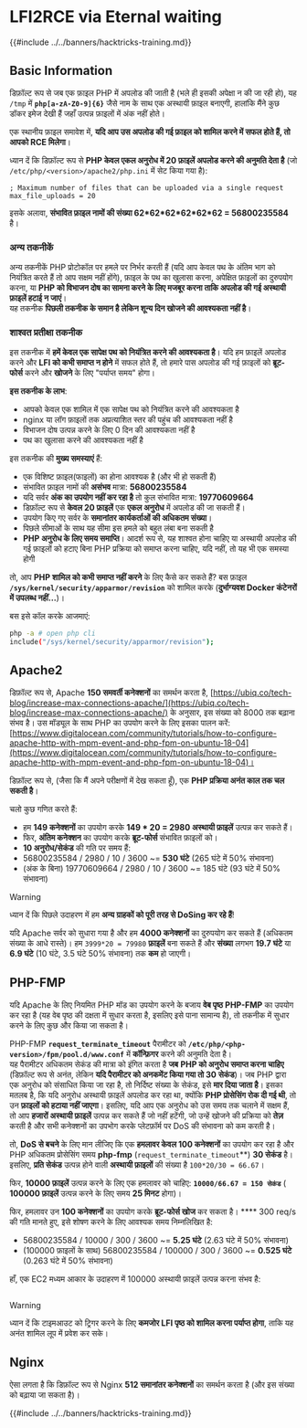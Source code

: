 # LFI2RCE via Eternal waiting

{{#include ../../banners/hacktricks-training.md}}

## Basic Information

डिफ़ॉल्ट रूप से जब एक फ़ाइल PHP में अपलोड की जाती है (भले ही इसकी अपेक्षा न की जा रही हो), यह `/tmp` में **`php[a-zA-Z0-9]{6}`** जैसे नाम के साथ एक अस्थायी फ़ाइल बनाएगी, हालांकि मैंने कुछ डॉकर इमेज देखी हैं जहाँ उत्पन्न फ़ाइलों में अंक नहीं होते।

एक स्थानीय फ़ाइल समावेश में, **यदि आप उस अपलोड की गई फ़ाइल को शामिल करने में सफल होते हैं, तो आपको RCE मिलेगा**।

ध्यान दें कि डिफ़ॉल्ट रूप से **PHP केवल एकल अनुरोध में 20 फ़ाइलें अपलोड करने की अनुमति देता है** (जो `/etc/php/<version>/apache2/php.ini` में सेट किया गया है):
```
; Maximum number of files that can be uploaded via a single request
max_file_uploads = 20
```
इसके अलावा, **संभावित फ़ाइल नामों की संख्या 62\*62\*62\*62\*62\*62 = 56800235584** है।

### अन्य तकनीकें

अन्य तकनीकें PHP प्रोटोकॉल पर हमले पर निर्भर करती हैं (यदि आप केवल पथ के अंतिम भाग को नियंत्रित करते हैं तो आप सक्षम नहीं होंगे), फ़ाइल के पथ का खुलासा करना, अपेक्षित फ़ाइलों का दुरुपयोग करना, या **PHP को विभाजन दोष का सामना करने के लिए मजबूर करना ताकि अपलोड की गई अस्थायी फ़ाइलें हटाई न जाएं**।\
यह तकनीक **पिछली तकनीक के समान है लेकिन शून्य दिन खोजने की आवश्यकता नहीं है**।

### शाश्वत प्रतीक्षा तकनीक

इस तकनीक में **हमें केवल एक सापेक्ष पथ को नियंत्रित करने की आवश्यकता है**। यदि हम फ़ाइलें अपलोड करने और **LFI को कभी समाप्त न होने** में सफल होते हैं, तो हमारे पास अपलोड की गई फ़ाइलों को **ब्रूट-फोर्स** करने और **खोजने** के लिए "पर्याप्त समय" होगा।

**इस तकनीक के लाभ**:

- आपको केवल एक शामिल में एक सापेक्ष पथ को नियंत्रित करने की आवश्यकता है
- nginx या लॉग फ़ाइलों तक अप्रत्याशित स्तर की पहुंच की आवश्यकता नहीं है
- विभाजन दोष उत्पन्न करने के लिए 0 दिन की आवश्यकता नहीं है
- पथ का खुलासा करने की आवश्यकता नहीं है

इस तकनीक की **मुख्य समस्याएं** हैं:

- एक विशिष्ट फ़ाइल(फाइलों) का होना आवश्यक है (और भी हो सकती हैं)
- संभावित फ़ाइल नामों की **असंभव** मात्रा: **56800235584**
- यदि सर्वर **अंक का उपयोग नहीं कर रहा है** तो कुल संभावित मात्रा: **19770609664**
- डिफ़ॉल्ट रूप से **केवल 20 फ़ाइलें** एक **एकल अनुरोध** में अपलोड की जा सकती हैं।
- उपयोग किए गए सर्वर के **समानांतर कार्यकर्ताओं की अधिकतम संख्या**।
- पिछले सीमाओं के साथ यह सीमा इस हमले को बहुत लंबा बना सकती है
- **PHP अनुरोध के लिए समय समाप्ति**। आदर्श रूप से, यह शाश्वत होना चाहिए या अस्थायी अपलोड की गई फ़ाइलों को हटाए बिना PHP प्रक्रिया को समाप्त करना चाहिए, यदि नहीं, तो यह भी एक समस्या होगी

तो, आप **PHP शामिल को कभी समाप्त नहीं करने** के लिए कैसे कर सकते हैं? बस फ़ाइल **`/sys/kernel/security/apparmor/revision`** को शामिल करके (**दुर्भाग्यवश Docker कंटेनरों में उपलब्ध नहीं...**)।

बस इसे कॉल करके आजमाएं:
```bash
php -a # open php cli
include("/sys/kernel/security/apparmor/revision");
```
## Apache2

डिफ़ॉल्ट रूप से, Apache **150 समवर्ती कनेक्शनों** का समर्थन करता है, [https://ubiq.co/tech-blog/increase-max-connections-apache/](https://ubiq.co/tech-blog/increase-max-connections-apache/) के अनुसार, इस संख्या को 8000 तक बढ़ाना संभव है। उस मॉड्यूल के साथ PHP का उपयोग करने के लिए इसका पालन करें: [https://www.digitalocean.com/community/tutorials/how-to-configure-apache-http-with-mpm-event-and-php-fpm-on-ubuntu-18-04](https://www.digitalocean.com/community/tutorials/how-to-configure-apache-http-with-mpm-event-and-php-fpm-on-ubuntu-18-04)।

डिफ़ॉल्ट रूप से, (जैसा कि मैं अपने परीक्षणों में देख सकता हूँ), एक **PHP प्रक्रिया अनंत काल तक चल सकती है**।

चलो कुछ गणित करते हैं:

- हम **149 कनेक्शनों** का उपयोग करके **149 \* 20 = 2980 अस्थायी फ़ाइलें** उत्पन्न कर सकते हैं।
- फिर, **अंतिम कनेक्शन** का उपयोग करके **ब्रूट-फोर्स** संभावित फ़ाइलों को।
- **10 अनुरोध/सेकंड** की गति पर समय हैं:
- 56800235584 / 2980 / 10 / 3600 \~= **530 घंटे** (265 घंटे में 50% संभावना)
- (अंक के बिना) 19770609664 / 2980 / 10 / 3600 \~= 185 घंटे (93 घंटे में 50% संभावना)

> [!WARNING]
> ध्यान दें कि पिछले उदाहरण में हम **अन्य ग्राहकों को पूरी तरह से DoSing कर रहे हैं**!

यदि Apache सर्वर को सुधारा गया है और हम **4000 कनेक्शनों** का दुरुपयोग कर सकते हैं (अधिकतम संख्या के आधे रास्ते)। हम `3999*20 = 79980` **फ़ाइलें** बना सकते हैं और **संख्या** लगभग **19.7 घंटे** या **6.9 घंटे** (10 घंटे, 3.5 घंटे 50% संभावना) तक **कम** हो जाएगी।

## PHP-FMP

यदि Apache के लिए नियमित PHP मॉड का उपयोग करने के बजाय **वेब पृष्ठ** **PHP-FMP** का उपयोग कर रहा है (यह वेब पृष्ठ की दक्षता में सुधार करता है, इसलिए इसे पाना सामान्य है), तो तकनीक में सुधार करने के लिए कुछ और किया जा सकता है।

PHP-FMP **`request_terminate_timeout`** पैरामीटर को **`/etc/php/<php-version>/fpm/pool.d/www.conf`** में **कॉन्फ़िगर** करने की अनुमति देता है।\
यह पैरामीटर अधिकतम सेकंड की मात्रा को इंगित करता है **जब** **PHP को अनुरोध समाप्त करना चाहिए** (डिफ़ॉल्ट रूप से अनंत, लेकिन **यदि पैरामीटर को अनकमेंट किया गया तो 30 सेकंड**)। जब PHP द्वारा एक अनुरोध को संसाधित किया जा रहा है, तो निर्दिष्ट संख्या के सेकंड, इसे **मार दिया जाता है**। इसका मतलब है, कि यदि अनुरोध अस्थायी फ़ाइलें अपलोड कर रहा था, क्योंकि **PHP प्रोसेसिंग रोक दी गई थी**, तो उन **फ़ाइलों को हटाया नहीं जाएगा**। इसलिए, यदि आप एक अनुरोध को उस समय तक चलाने में सक्षम हैं, तो आप **हजारों अस्थायी फ़ाइलें** उत्पन्न कर सकते हैं जो नहीं हटेंगी, जो उन्हें खोजने की प्रक्रिया को **तेज़** करती है और सभी कनेक्शनों का उपभोग करके प्लेटफ़ॉर्म पर DoS की संभावना को कम करती है।

तो, **DoS से बचने** के लिए मान लीजिए कि एक **हमलावर केवल 100 कनेक्शनों** का उपयोग कर रहा है और PHP अधिकतम प्रोसेसिंग समय **php-fmp** (`request_terminate_timeout`**) **30 सेकंड** है। इसलिए, **प्रति सेकंड** उत्पन्न होने वाली **अस्थायी फ़ाइलों** की संख्या है `100*20/30 = 66.67`।

फिर, **10000 फ़ाइलें** उत्पन्न करने के लिए एक हमलावर को चाहिए: **`10000/66.67 = 150 सेकंड`** ( **100000 फ़ाइलें** उत्पन्न करने के लिए समय **25 मिनट** होगा)।

फिर, हमलावर उन **100 कनेक्शनों** का उपयोग करके **ब्रूट-फोर्स खोज** कर सकता है। \*\*\*\* 300 req/s की गति मानते हुए, इसे शोषण करने के लिए आवश्यक समय निम्नलिखित है:

- 56800235584 / 10000 / 300 / 3600 \~= **5.25 घंटे** (2.63 घंटे में 50% संभावना)
- (100000 फ़ाइलों के साथ) 56800235584 / 100000 / 300 / 3600 \~= **0.525 घंटे** (0.263 घंटे में 50% संभावना)

हाँ, एक EC2 मध्यम आकार के उदाहरण में 100000 अस्थायी फ़ाइलें उत्पन्न करना संभव है:

<figure><img src="../../images/image (240).png" alt=""><figcaption></figcaption></figure>

> [!WARNING]
> ध्यान दें कि टाइमआउट को ट्रिगर करने के लिए **कमजोर LFI पृष्ठ को शामिल करना पर्याप्त होगा**, ताकि यह अनंत शामिल लूप में प्रवेश कर सके।

## Nginx

ऐसा लगता है कि डिफ़ॉल्ट रूप से Nginx **512 समानांतर कनेक्शनों** का समर्थन करता है (और इस संख्या को बढ़ाया जा सकता है)। 

{{#include ../../banners/hacktricks-training.md}}
